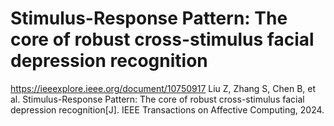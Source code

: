 # Stimulus-Response Pattern: The core of robust cross-stimulus facial depression recognition


https://ieeexplore.ieee.org/document/10750917
Liu Z, Zhang S, Chen B, et al. Stimulus-Response Pattern: The core of robust cross-stimulus facial depression recognition[J]. IEEE Transactions on Affective Computing, 2024.
